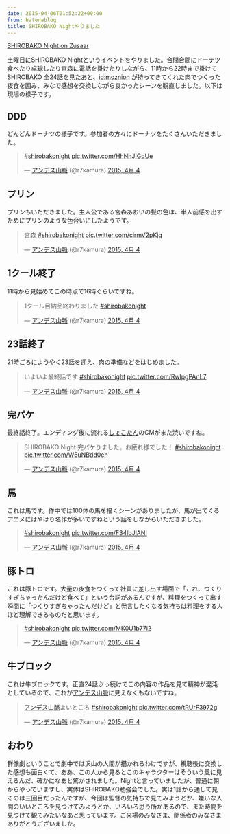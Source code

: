 ```yaml
---
date: 2015-04-06T01:52:22+09:00
from: hatenablog
title: SHIROBAKO Nightやりました
---
```


<p><a href="http://www.zusaar.com/event/13927003">SHIROBAKO Night on Zusaar</a></p>

<p>土曜日にSHIROBAKO Nightというイベントをやりました。合間合間にドーナツ食べたり卓球したり宮森に電話を掛けたりしながら、11時から22時まで掛けてSHIROBAKO 全24話を見たあと、<a href="http://blog.hatena.ne.jp/moznion/">id:moznion</a> が持ってきてくれた肉でつくった夜食を囲み、みなで感想を交換しながら良かったシーンを観直しました。以下は現場の様子です。</p>

<h2>DDD</h2>

<p>どんどんドーナツの様子です。参加者の方々にドーナツをたくさんいただきました。</p>

<p><blockquote class="twitter-tweet" lang="ja"><p><a href="https://twitter.com/hashtag/shirobakonight?src=hash">#shirobakonight</a> <a href="http://t.co/HhNhJIGqUe">pic.twitter.com/HhNhJIGqUe</a></p>&mdash; <a class="keyword" href="http://d.hatena.ne.jp/keyword/%A5%A2%A5%F3%A5%C7%A5%B9%BB%B3%CC%AE">アンデス山脈</a> (@r7kamura) <a href="https://twitter.com/r7kamura/status/584182200272158720">2015, 4月 4</a></blockquote><script async src="//platform.twitter.com/widgets.js" charset="utf-8"></script></p>

<h2>プリン</h2>

<p>プリンもいただきました。主人公である宮森あおいの髪の色は、半人前感を出すためにプリンのような色合いにしたようです。</p>

<p><blockquote class="twitter-tweet" lang="ja"><p>宮森 <a href="https://twitter.com/hashtag/shirobakonight?src=hash">#shirobakonight</a> <a href="http://t.co/cirmV2pKjq">pic.twitter.com/cirmV2pKjq</a></p>&mdash; <a class="keyword" href="http://d.hatena.ne.jp/keyword/%A5%A2%A5%F3%A5%C7%A5%B9%BB%B3%CC%AE">アンデス山脈</a> (@r7kamura) <a href="https://twitter.com/r7kamura/status/584229764405202944">2015, 4月 4</a></blockquote><script async src="//platform.twitter.com/widgets.js" charset="utf-8"></script></p>

<h2>1クール終了</h2>

<p>11時から見始めてこの時点で16時ぐらいですね。</p>

<p><blockquote class="twitter-tweet" lang="ja"><p>1クール目納品終わりました <a href="https://twitter.com/hashtag/shirobakonight?src=hash">#shirobakonight</a></p>&mdash; <a class="keyword" href="http://d.hatena.ne.jp/keyword/%A5%A2%A5%F3%A5%C7%A5%B9%BB%B3%CC%AE">アンデス山脈</a> (@r7kamura) <a href="https://twitter.com/r7kamura/status/584252640122380288">2015, 4月 4</a></blockquote><script async src="//platform.twitter.com/widgets.js" charset="utf-8"></script></p>

<h2>23話終了</h2>

<p>21時ごろにようやく23話を迎え、肉の準備などをはじめました。</p>

<p><blockquote class="twitter-tweet" lang="ja"><p>いよいよ最終話です <a href="https://twitter.com/hashtag/shirobakonight?src=hash">#shirobakonight</a> <a href="http://t.co/RwlpgPAnL7">pic.twitter.com/RwlpgPAnL7</a></p>&mdash; <a class="keyword" href="http://d.hatena.ne.jp/keyword/%A5%A2%A5%F3%A5%C7%A5%B9%BB%B3%CC%AE">アンデス山脈</a> (@r7kamura) <a href="https://twitter.com/r7kamura/status/584326679675310082">2015, 4月 4</a></blockquote><script async src="//platform.twitter.com/widgets.js" charset="utf-8"></script></p>

<h2>完パケ</h2>

<p>最終話終了。エンディング後に流れる<a class="keyword" href="http://d.hatena.ne.jp/keyword/%A4%B7%A4%E7%A4%B3%A4%BF%A4%F3">しょこたん</a>のCMがまた渋いですね。</p>

<p><blockquote class="twitter-tweet" lang="ja"><p>SHIROBAKO Night 完パケりました。お疲れ様でした！ <a href="https://twitter.com/hashtag/shirobakonight?src=hash">#shirobakonight</a> <a href="http://t.co/W5uNBdd0eh">pic.twitter.com/W5uNBdd0eh</a></p>&mdash; <a class="keyword" href="http://d.hatena.ne.jp/keyword/%A5%A2%A5%F3%A5%C7%A5%B9%BB%B3%CC%AE">アンデス山脈</a> (@r7kamura) <a href="https://twitter.com/r7kamura/status/584336701251723264">2015, 4月 4</a></blockquote><script async src="//platform.twitter.com/widgets.js" charset="utf-8"></script></p>

<h2>馬</h2>

<p>これは馬です。作中では100体の馬を描くシーンがありましたが、馬が出てくるアニメにはやはり名作が多いですねという話をしながらいただきました。</p>

<p><blockquote class="twitter-tweet" lang="ja"><p><a href="https://twitter.com/hashtag/shirobakonight?src=hash">#shirobakonight</a> <a href="http://t.co/F34lbJlANI">pic.twitter.com/F34lbJlANI</a></p>&mdash; <a class="keyword" href="http://d.hatena.ne.jp/keyword/%A5%A2%A5%F3%A5%C7%A5%B9%BB%B3%CC%AE">アンデス山脈</a> (@r7kamura) <a href="https://twitter.com/r7kamura/status/584342677778366465">2015, 4月 4</a></blockquote><script async src="//platform.twitter.com/widgets.js" charset="utf-8"></script></p>

<h2>豚トロ</h2>

<p>これは豚トロです。大量の夜食をつくって社員に差し出す場面で「これ、つくりすぎちゃったんだけど食べて」という台詞があるんですが、料理をつくって出す瞬間に「つくりすぎちゃったんだけど」と発言したくなる気持ちは料理をする人ほど理解できるものだと思います。</p>

<p><blockquote class="twitter-tweet" lang="ja"><p><a href="https://twitter.com/hashtag/shirobakonight?src=hash">#shirobakonight</a> <a href="http://t.co/MK0U1b77i2">pic.twitter.com/MK0U1b77i2</a></p>&mdash; <a class="keyword" href="http://d.hatena.ne.jp/keyword/%A5%A2%A5%F3%A5%C7%A5%B9%BB%B3%CC%AE">アンデス山脈</a> (@r7kamura) <a href="https://twitter.com/r7kamura/status/584342794166087680">2015, 4月 4</a></blockquote><script async src="//platform.twitter.com/widgets.js" charset="utf-8"></script></p>

<h2>牛ブロック</h2>

<p>これは牛ブロックです。正直24話ぶっ続けでこの内容の作品を見て精神が混沌としているので、これが<a class="keyword" href="http://d.hatena.ne.jp/keyword/%A5%A2%A5%F3%A5%C7%A5%B9%BB%B3%CC%AE">アンデス山脈</a>に見えなくもないですね。</p>

<p><blockquote class="twitter-tweet" lang="ja"><p><a class="keyword" href="http://d.hatena.ne.jp/keyword/%A5%A2%A5%F3%A5%C7%A5%B9%BB%B3%CC%AE">アンデス山脈</a>よいところ <a href="https://twitter.com/hashtag/shirobakonight?src=hash">#shirobakonight</a> <a href="http://t.co/tRUrF3972g">pic.twitter.com/tRUrF3972g</a></p>&mdash; <a class="keyword" href="http://d.hatena.ne.jp/keyword/%A5%A2%A5%F3%A5%C7%A5%B9%BB%B3%CC%AE">アンデス山脈</a> (@r7kamura) <a href="https://twitter.com/r7kamura/status/584343469725917184">2015, 4月 4</a></blockquote><script async src="//platform.twitter.com/widgets.js" charset="utf-8"></script></p>

<h2>おわり</h2>

<p>群像劇ということで劇中では沢山の人間が描かれるわけですが、視聴後に交換した感想も面白くて、ああ、この人から見るとこのキャラクターはそういう風に見えるんだ、確かになあと驚かされました。Nightと言っていましたが、普通に朝からやっていますし、実体はSHIROBAKO勉強会でした。実は1話から通して見るのは三回目だったんですが、今回は監督の気持ちで見てみようとか、嫌いな人間のいいところを見つけてみようとか、いろいろ思う所があるので、また時間を見つけて観てみたいなあと思っています。ご来場のみなさま、関係者のみなさまありがとうございました。</p>

